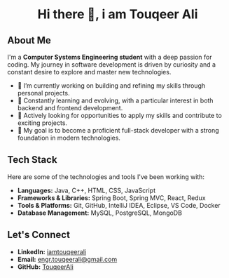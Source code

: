 <h1 align="center"> Hi there 👋, i am Touqeer Ali </h1>


## About Me
I'm a **Computer Systems Engineering student** with a deep passion for coding. My journey in software development is driven by curiosity and a constant desire to explore and master new technologies.

- 🔭 I’m currently working on building and refining my skills through personal projects.
- 🌱 Constantly learning and evolving, with a particular interest in both backend and frontend development.
- 💼 Actively looking for opportunities to apply my skills and contribute to exciting projects.
- 🎯 My goal is to become a proficient full-stack developer with a strong foundation in modern technologies.

## Tech Stack
Here are some of the technologies and tools I've been working with:

- **Languages:** Java, C++, HTML, CSS, JavaScript
- **Frameworks & Libraries:** Spring Boot, Spring MVC, React, Redux
- **Tools & Platforms:** Git, GitHub, IntelliJ IDEA, Eclipse, VS Code, Docker
- **Database Management:** MySQL, PostgreSQL, MongoDB

## Let's Connect

- **LinkedIn:** [iamtouqeerali](https://www.linkedin.com/in/iamtouqeerali/)
- **Email:** [engr.touqeerali@gmail.com](mailto:engr.touqeerali@gmail.com)
- **GitHub:** [TouqeerAli](https://github.com/TouqeerAli/)

